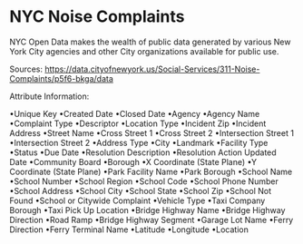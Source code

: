 # NYC Noise Complaints

NYC Open Data makes the wealth of public data generated by various New York City agencies and other City organizations available for public use. 

Sources:
https://data.cityofnewyork.us/Social-Services/311-Noise-Complaints/p5f6-bkga/data

Attribute Information:


•Unique Key
•Created Date
•Closed Date
•Agency
•Agency Name
•Complaint Type
•Descriptor
•Location Type
•Incident Zip
•Incident Address
•Street Name
•Cross Street 1
•Cross Street 2
•Intersection Street 1
•Intersection Street 2
•Address Type
•City
•Landmark
•Facility Type
•Status
•Due Date
•Resolution Description
•Resolution Action Updated Date
•Community Board
•Borough
•X Coordinate (State Plane)
•Y Coordinate (State Plane)
•Park Facility Name
•Park Borough
•School Name
•School Number
•School Region
•School Code
•School Phone Number
•School Address
•School City
•School State
•School Zip
•School Not Found
•School or Citywide Complaint
•Vehicle Type
•Taxi Company Borough
•Taxi Pick Up Location
•Bridge Highway Name
•Bridge Highway Direction
•Road Ramp
•Bridge Highway Segment
•Garage Lot Name
•Ferry Direction
•Ferry Terminal Name
•Latitude
•Longitude
•Location
